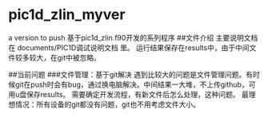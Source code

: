 # pic1d_zlin_myver
a version to push
基于pic1d_zlin.f90开发的系列程序
##文件介绍
主要说明文档在 documents/PIC1D调试说明文档 里。
运行结果保存在results中，由于中间文件较多较大，在git中被忽略。

##当前问题
###文件管理：基于git解决
遇到比较大的问题是文件管理问题。有时候git在push时会有bug，通过换电脑解决。中间结果一大堆，不上传github，可用u盘保存results。
需要确定开发流程，有新文件后怎么处理，这种问题。
最理想情况：所有设备的git都没有问题，git也不用考虑文件大小。

